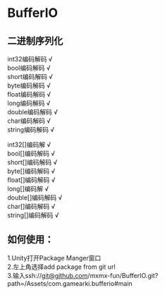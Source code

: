 # BufferIO
## 二进制序列化<br>
int32编码解码 √<br>
bool编码解码 √<br>
short编码解码 √<br>
byte编码解码 √<br>
float编码解码 √<br>
long编码解码 √<br>
double编码解码 √<br>
char编码解码 √<br>
string编码解码 √<br>

int32[]编码解 √<br>
bool[]编码解码 √<br>
short[]编码解码 √<br>
byte[]编码解码 √<br>
float[]编码解码 √<br>
long[]编码解 √<br>
double[]编码解码 √<br>
char[]编码解码 √<br>
string[]编码解码 √<br>

## 如何使用：
1.Unity打开Package Manger窗口  
2.左上角选择add package from git url  
3.输入ssh://git@github.com/mxmx-fun/BufferIO.git?path=/Assets/com.gamearki.bufferio#main
